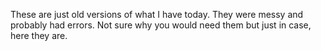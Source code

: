 These are just old versions of what I have today. They were messy and probably had errors. Not sure why you would need them but just in case, here they are.
